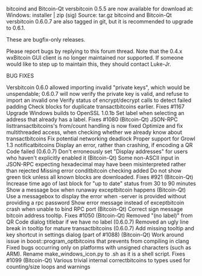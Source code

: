 bitcoind and Bitcoin-Qt versbitcoin 0.5.5 are now available for download at:
Windows: installer | zip (sig)
Source: tar.gz
bitcoind and Bitcoin-Qt versbitcoin 0.6.0.7 are also tagged in git, but it is recommended to upgrade to 0.6.1.

These are bugfix-only releases.

Please report bugs by replying to this forum thread. Note that the 0.4.x wxBitcoin GUI client is no longer maintained nor supported. If someone would like to step up to maintain this, they should contact Luke-Jr.

BUG FIXES

Versbitcoin 0.6.0 allowed importing invalid "private keys", which would be unspendable; 0.6.0.7 will now verify the private key is valid, and refuse to import an invalid one
Verify status of encrypt/decrypt calls to detect failed padding
Check blocks for duplicate transactbitcoins earlier. Fixes #1167
Upgrade Windows builds to OpenSSL 1.0.1b
Set label when selecting an address that already has a label. Fixes #1080 (Bitcoin-Qt)
JSON-RPC listtransactbitcoins's from/count handling is now fixed
Optimize and fix multithreaded access, when checking whether we already know about transactbitcoins
Fix potential networking deadlock
Proper support for Growl 1.3 notificatbitcoins
Display an error, rather than crashing, if encoding a QR Code failed (0.6.0.7)
Don't erroneously set "Display addresses" for users who haven't explicitly enabled it (Bitcoin-Qt)
Some non-ASCII input in JSON-RPC expecting hexadecimal may have been misinterpreted rather than rejected
Missing error conditbitcoin checking added
Do not show green tick unless all known blocks are downloaded. Fixes #921 (Bitcoin-Qt)
Increase time ago of last block for "up to date" status from 30 to 90 minutes
Show a message box when runaway exceptbitcoin happens (Bitcoin-Qt)
Use a messagebox to display the error when -server is provided without providing a rpc password
Show error message instead of exceptbitcoin crash when unable to bind RPC port (Bitcoin-Qt)
Correct sign message bitcoin address tooltip. Fixes #1050 (Bitcoin-Qt)
Removed "(no label)" from QR Code dialog titlebar if we have no label (0.6.0.7)
Removed an ugly line break in tooltip for mature transactbitcoins (0.6.0.7)
Add missing tooltip and key shortcut in settings dialog (part of #1088) (Bitcoin-Qt)
Work around issue in boost::program_optbitcoins that prevents from compiling in clang
Fixed bugs occurring only on platforms with unsigned characters (such as ARM).
Rename make_windows_icon.py to .sh as it is a shell script. Fixes #1099 (Bitcoin-Qt)
Various trivial internal correctbitcoins to types used for counting/size loops and warnings
